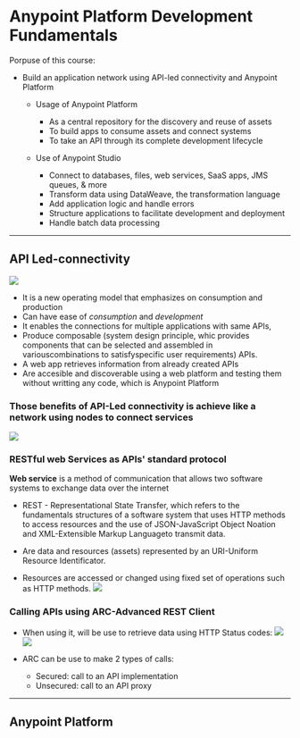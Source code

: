 # Anypoint Platform Development Fundamentals 

Porpuse of this course:

* Build an application network using <a src="#api_led">API-led connectivity</a> and Anypoint Platform 
    * Usage of Anypoint Platform 
        * As a central repository for the discovery and reuse of assets 
        * To build apps to consume assets and connect systems
        * To take an API through its complete development lifecycle

    * Use of Anypoint Studio
        * Connect to databases, files, web services, SaaS apps, JMS queues, & more
        * Transform data using DataWeave, the transformation language
        * Add application logic and handle errors
        * Structure applications to facilitate development and deployment
        * Handle batch data processing 

---
<h2 id="api_led">API Led-connectivity</h2>

![](https://www.mulesoft.com/sites/default/files/Better%2520way%2520for%2520managing%2520IT%2520Project.JPG)

- It is a new operating model that emphasizes on consumption and production  
- Can have ease of *consumption* and *development*
- It enables the connections for multiple applications with same APIs,
- Produce <a src="https://en.wikipedia.org/wiki/Composability">composable</a> (system design principle, whic provides components that can be selected and assembled in variouscombinations to satisfyspecific user requirements) APIs.
- A web app retrieves information from already created APIs
- Are accesible and discoverable using a web platform and testing them without writting any code, which is <a src="#anypoint_platform">Anypoint Platform</a>

### Those benefits of API-Led connectivity is achieve like a network using nodes to connect services

![](https://blogs.mulesoft.com/wp-content/uploads/2017/07/api-led-architecture.png)


### RESTful web Services as APIs' standard protocol
**Web service** is a method of communication that allows two software systems to exchange data over the internet
- <a src="https://en.wikipedia.org/wiki/Representational_state_transfer">REST - Representational State Transfer</a>, which refers to the fundamentals structures of a software system that uses  <a src="https://developer.mozilla.org/en-US/docs/Web/HTTP/Methods">HTTP methods</a> to access resources and the use of <a src="https://en.wikipedia.org/wiki/JSON">JSON-JavaScript Object Noation</a> and <a src="https://en.wikipedia.org/wiki/XML">XML-Extensible Markup Language</a>to transmit data.

- Are data and resources (assets) represented by <a src="https://en.wikipedia.org/wiki/Uniform_Resource_Identifier"> an URI-Uniform Resource Identificator</a>.

- Resources are accessed or changed using fixed set of operations such as <a src="https://developer.mozilla.org/en-US/docs/Web/HTTP/Methods">HTTP methods</a>. 
![](https://www.oreilly.com/library/view/mastering-python-for/9781788992510/assets/36067bfe-7767-42c3-9d83-1dfe4f7538b4.png)

### Calling APIs using ARC-Advanced REST Client
- When using it, will be use to retrieve data using <a src="https://developer.mozilla.org/es/docs/Web/HTTP/Status">HTTP Status codes</a>:
![](https://miro.medium.com/max/920/1*w_iicbG7L3xEQTArjHUS6g.jpeg)
![](https://install.advancedrestclient.com/images/themes.png)

- <a src="https://install.advancedrestclient.com/install">ARC</a> can be use to make 2 types of calls:
    - Secured: call to an API implementation
    - Unsecured: call to an API proxy

---
<h2 id="anypoint_platform">Anypoint Platform</h2>
